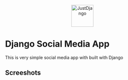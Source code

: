 <p align="center">
  <p align="center">
    <a href="https://studybud-social.herokuapp.com" target="_blank">
      <img src="https://studybud-social.herokuapp.com/static/images/logo.svg" alt="JustDjango" height="72">
    </a>
  </p>
</p>

# Django Social Media App

This is very simple social media app with built with Django

## Screeshots
